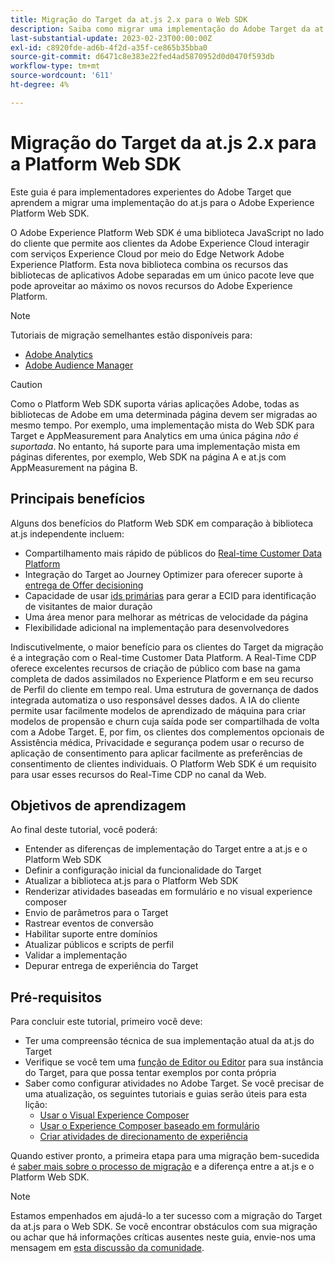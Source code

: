 ```yaml
---
title: Migração do Target da at.js 2.x para o Web SDK
description: Saiba como migrar uma implementação do Adobe Target da at.js 2.x para o Adobe Experience Platform Web SDK. Os tópicos incluem o carregamento da biblioteca do JavaScript, o envio de parâmetros, atividades de renderização e outras chamadas importantes.
last-substantial-update: 2023-02-23T00:00:00Z
exl-id: c8920fde-ad6b-4f2d-a35f-ce865b35bba0
source-git-commit: d6471c8e383e22fed4ad5870952d0d0470f593db
workflow-type: tm+mt
source-wordcount: '611'
ht-degree: 4%

---
```


# Migração do Target da at.js 2.x para a Platform Web SDK

Este guia é para implementadores experientes do Adobe Target que aprendem a migrar uma implementação do at.js para o Adobe Experience Platform Web SDK.

O Adobe Experience Platform Web SDK é uma biblioteca JavaScript no lado do cliente que permite aos clientes da Adobe Experience Cloud interagir com serviços Experience Cloud por meio do Edge Network Adobe Experience Platform. Esta nova biblioteca combina os recursos das bibliotecas de aplicativos Adobe separadas em um único pacote leve que pode aproveitar ao máximo os novos recursos do Adobe Experience Platform.


>[!NOTE]
>
>Tutoriais de migração semelhantes estão disponíveis para:
>
> * [Adobe Analytics](../tutorial-migrate-analytics-websdk/migration-to-websdk-overview.md)
> * [Adobe Audience Manager](https://experienceleague.adobe.com/en/docs/audience-manager/user-guide/migrate-to-web-sdk/appmeasurement-to-web-sdk)

>[!CAUTION]
>
> Como o Platform Web SDK suporta várias aplicações Adobe, todas as bibliotecas de Adobe em uma determinada página devem ser migradas ao mesmo tempo. Por exemplo, uma implementação mista do Web SDK para Target e AppMeasurement para Analytics em uma única página _não é suportada_. No entanto, há suporte para uma implementação mista em páginas diferentes, por exemplo, Web SDK na página A e at.js com AppMeasurement na página B.



## Principais benefícios

Alguns dos benefícios do Platform Web SDK em comparação à biblioteca at.js independente incluem:

* Compartilhamento mais rápido de públicos do [Real-time Customer Data Platform](https://experienceleague.adobe.com/docs/platform-learn/tutorials/experience-cloud/next-hit-personalization.html?lang=pt-BR)
* Integração do Target ao Journey Optimizer para oferecer suporte à [entrega de Offer decisioning](https://experienceleague.adobe.com/docs/target/using/integrate/ajo/offer-decision.html)
* Capacidade de usar [ids primárias](https://experienceleague.adobe.com/docs/platform-learn/data-collection/edge-network/generate-first-party-device-ids.html?lang=pt-BR) para gerar a ECID para identificação de visitantes de maior duração
* Uma área menor para melhorar as métricas de velocidade da página
* Flexibilidade adicional na implementação para desenvolvedores

Indiscutivelmente, o maior benefício para os clientes do Target da migração é a integração com o Real-time Customer Data Platform. A Real-Time CDP oferece excelentes recursos de criação de público com base na gama completa de dados assimilados no Experience Platform e em seu recurso de Perfil do cliente em tempo real. Uma estrutura de governança de dados integrada automatiza o uso responsável desses dados. A IA do cliente permite usar facilmente modelos de aprendizado de máquina para criar modelos de propensão e churn cuja saída pode ser compartilhada de volta com a Adobe Target. E, por fim, os clientes dos complementos opcionais de Assistência médica, Privacidade e segurança podem usar o recurso de aplicação de consentimento para aplicar facilmente as preferências de consentimento de clientes individuais. O Platform Web SDK é um requisito para usar esses recursos do Real-Time CDP no canal da Web.

## Objetivos de aprendizagem

Ao final deste tutorial, você poderá:

* Entender as diferenças de implementação do Target entre a at.js e o Platform Web SDK
* Definir a configuração inicial da funcionalidade do Target
* Atualizar a biblioteca at.js para o Platform Web SDK
* Renderizar atividades baseadas em formulário e no visual experience composer
* Envio de parâmetros para o Target
* Rastrear eventos de conversão
* Habilitar suporte entre domínios
* Atualizar públicos e scripts de perfil
* Validar a implementação
* Depurar entrega de experiência do Target


## Pré-requisitos

Para concluir este tutorial, primeiro você deve:

* Ter uma compreensão técnica de sua implementação atual da at.js do Target
* Verifique se você tem uma [função de Editor ou Editor](https://experienceleague.adobe.com/docs/target/using/administer/manage-users/enterprise/properties-overview.html#section_8C425E43E5DD4111BBFC734A2B7ABC80) para sua instância do Target, para que possa tentar exemplos por conta própria
* Saber como configurar atividades no Adobe Target. Se você precisar de uma atualização, os seguintes tutoriais e guias serão úteis para esta lição:
   * [Usar o Visual Experience Composer](https://experienceleague.adobe.com/docs/target-learn/tutorials/experiences/use-the-visual-experience-composer.html)
   * [Usar o Experience Composer baseado em formulário](https://experienceleague.adobe.com/docs/target-learn/tutorials/experiences/use-the-form-based-experience-composer.html)
   * [Criar atividades de direcionamento de experiência](https://experienceleague.adobe.com/docs/target-learn/tutorials/activities/create-experience-targeting-activities.html)

Quando estiver pronto, a primeira etapa para uma migração bem-sucedida é [saber mais sobre o processo de migração](migration-overview.md) e a diferença entre a at.js e o Platform Web SDK.

>[!NOTE]
>
>Estamos empenhados em ajudá-lo a ter sucesso com a migração do Target da at.js para o Web SDK. Se você encontrar obstáculos com sua migração ou achar que há informações críticas ausentes neste guia, envie-nos uma mensagem em [esta discussão da comunidade](https://experienceleaguecommunities.adobe.com/t5/adobe-experience-platform-data/tutorial-discussion-migrate-target-from-at-js-to-web-sdk/m-p/575587#M463).
